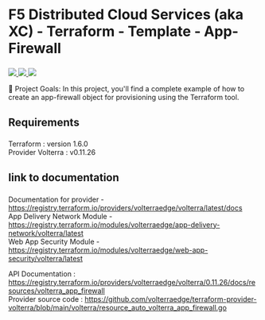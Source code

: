 <h1 align="left">F5 Distributed Cloud Services (aka XC) - Terraform - Template - App-Firewall</h1>

###
<p align="left">

<a href="https://www.f5.com/cloud">
<img src="https://img.shields.io/badge/F5-%20distributed%20cloud%20Services-blue?logo=f5&logoColor=white%20Edit%20this%20page%20SimpleIcons%20Shields%20logos%20Custom%20Logos" />
</a>

<a href="https://www.terraform.io/">
<img src="https://img.shields.io/badge/Terraform-v1.6.0-brightgreen.svg" />
</a>

<a href="https://registry.terraform.io/providers/volterraedge/volterra/latest">
<img src="https://img.shields.io/badge/Volterra%20Providers-v0.11.26-brightgreen.svg" />
</a>

</p>

<p align="left">🎯 Project Goals: In this project, you'll find a complete example of how to create an app-firewall object for provisioning using the Terraform tool.</p>

###

<h2 align="left">Requirements </h2>

###

<p align="left">Terraform : version 1.6.0 <br>Provider Volterra : v0.11.26 </p>

###

<h2 align="left">link to documentation </h2>

###
Documentation for provider  - https://registry.terraform.io/providers/volterraedge/volterra/latest/docs <br>
App Delivery Network Module - https://registry.terraform.io/modules/volterraedge/app-delivery-network/volterra/latest <br>
Web App Security Module -     https://registry.terraform.io/modules/volterraedge/web-app-security/volterra/latest <br>

API Documentation :  https://registry.terraform.io/providers/volterraedge/volterra/0.11.26/docs/resources/volterra_app_firewall <br>
Provider source code :  https://github.com/volterraedge/terraform-provider-volterra/blob/main/volterra/resource_auto_volterra_app_firewall.go <br>
###